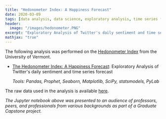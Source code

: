 ```yaml
---
title: "Hedonometer Index: A Happiness Forecast"
date: 2020-03-09
tags: [data analysis, data science, exploratory analysis, time series forecast]
header:
  image: "/images/hedonometer.PNG" 
excerpt: "Exploratory Analysis of Twitter's daily sentiment and time series forecast. _Tools: Pandas, Prophet, Seaborn, Matplotlib, SciPy, statsmodels, PyLab_"
mathjax: "true"
---
```

 The following analysis was performed on the [Hedonometer Index](http://hedonometer.org/index.html) from the University of Vermont.

- [The Hedonometer Index: A Happiness Forecast](https://github.com/mdreck/mdreck.github.io/blob/master/hedonometer_index/Hedonometer_Index.ipynb): Exploratory Analysis of Twitter's daily sentiment and time series forecast

  _Tools: Pandas, Prophet, Seaborn, Matplotlib, SciPy, statsmodels, PyLab_  

The raw data used in the analysis is available [here](https://github.com/mdreck/mdreck.github.io/blob/master/hedonometer_index/data/hedonometer_index.csv).
                    
_The Jupyter notebook above was presented to an audience of professors, peers, and professionals from various backgrounds as part of a Graduate Capstone project._
